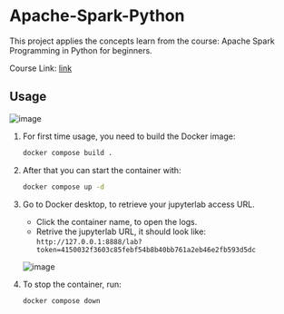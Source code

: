# Apache-Spark-Python

This project applies the concepts learn from the course: Apache Spark Programming in Python for beginners.

Course Link: [link](.udemy.com/course/apache-spark-programming-in-python-for-beginners/learn/)

## Usage

![image](https://github.com/kevinknights29/Apache-Spark-Python/assets/74464814/b86cd77b-9e49-4a8a-9122-8467abc8f862)

1. For first time usage, you need to build the Docker image:

    ```bash
    docker compose build .
    ```

2. After that you can start the container with:

    ```bash
    docker compose up -d
    ```

3. Go to Docker desktop, to retrieve your jupyterlab access URL.

    - Click the container name, to open the logs.
    - Retrive the jupyterlab URL, it should look like: `http://127.0.0.1:8888/lab?token=4150032f3603c85febf54b8b40bb761a2eb46e2fb593d5dc`

    ![image](https://github.com/kevinknights29/Airflow_Docs_LLM_App/assets/74464814/661f3747-2b2e-4387-9c79-64af1d8bc56e)

4. To stop the container, run:

    ```bash
    docker compose down
    ```
